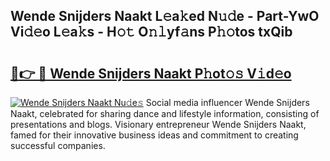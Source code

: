 ## Wende Snijders Naakt L𝚎a𝚔ed N𝚞𝚍e - Part-YwO Vi𝚍𝚎o L𝚎a𝚔s - H𝚘𝚝 O𝚗𝚕yf𝚊ns P𝚑𝚘tos txQib

# <h2><a href="http://kf3bsq.oniu.top/?m=Wende+Snijders+Naakt">🔗👉 🔴 Wende Snijders Naakt P𝚑ot𝚘𝚜 V𝚒d𝚎o</a></h2>

[![Wende Snijders Naakt Nu𝚍e𝚜](https://i.imgur.com/0qMVB7G.gif)](http://kf3bsq.oniu.top/?m=Wende+Snijders+Naakt)
Social media influencer Wende Snijders Naakt, celebrated for sharing dance and lifestyle information, consisting of presentations and blogs. Visionary entrepreneur Wende Snijders Naakt, famed for their innovative business ideas and commitment to creating successful companies.  

